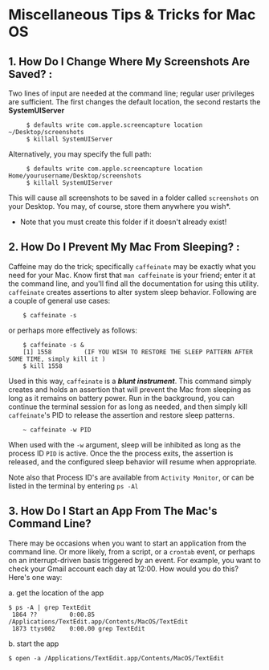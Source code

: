 # Miscellaneous Tips & Tricks for Mac OS

## 1. How Do I Change Where My Screenshots Are Saved? : 

Two lines of input are needed at the command line; regular user privileges are sufficient. The first changes the default location, the second restarts the __SystemUIServer__ 
```
     $ defaults write com.apple.screencapture location ~/Desktop/screenshots
     $ killall SystemUIServer
``` 
Alternatively, you may specify the full path: 
```
     $ defaults write com.apple.screencapture location Home/yourusername/Desktop/screenshots
     $ killall SystemUIServer
``` 
This will cause all screenshots to be saved in a folder called `screenshots` on your Desktop. You may, of course, store them anywhere you wish*. 

* Note that you must create this folder if it doesn't already exist! 

## 2. How Do I Prevent My Mac From Sleeping? : 

Caffeine may do the trick; specifically `caffeinate` may be exactly what you need for your Mac. Know first that `man caffeinate` is your friend; enter it at the command line, and you'll find all the documentation for using this utility. `caffeinate` creates assertions to alter system sleep behavior. Following are a couple of general use cases: 

```
    $ caffeinate -s  
```   
or perhaps more effectively as follows: 
```
    $ caffeinate -s &
    [1] 1558         (IF YOU WISH TO RESTORE THE SLEEP PATTERN AFTER SOME TIME, simply kill it )
    $ kill 1558
```
Used in this way, `caffeinate` is a ***blunt instrument***. This command simply creates and holds an assertion that will prevent the Mac from sleeping as long as it remains on battery power. Run in the background, you can continue the terminal session for as long as needed, and then simply kill `caffeinate`'s PID to release the assertion and restore sleep patterns. 

```
    ~ caffeinate -w PID
```
When used with the `-w` argument, sleep will be inhibited as long as the process ID `PID` is active. Once the the process exits, the assertion is released, and the configured sleep behavior will resume when appropriate. 

Note also that Process ID's are available from `Activity Monitor`, or can be listed in the terminal by entering `ps -Al`

## 3. How Do I Start an App From The Mac's Command Line?  

There may be occasions when you want to start an application from the command line. Or more likely, from a script, or a `crontab` event, or perhaps on an interrupt-driven basis triggered by an event. For example, you want to check your Gmail account each day at 12:00. How would you do this? Here's one way: 

a. get the location of the app

```
$ ps -A | grep TextEdit 
 1864 ??         0:00.85 /Applications/TextEdit.app/Contents/MacOS/TextEdit
 1873 ttys002    0:00.00 grep TextEdit
```  
b. start the app 

```
$ open -a /Applications/TextEdit.app/Contents/MacOS/TextEdit
```

